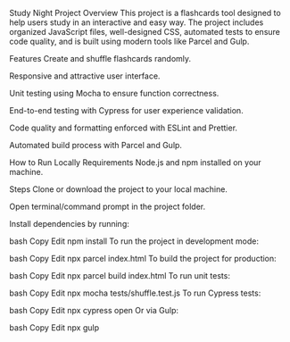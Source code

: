 Study Night Project
Overview
This project is a flashcards tool designed to help users study in an interactive and easy way. The project includes organized JavaScript files, well-designed CSS, automated tests to ensure code quality, and is built using modern tools like Parcel and Gulp.

Features
Create and shuffle flashcards randomly.

Responsive and attractive user interface.

Unit testing using Mocha to ensure function correctness.

End-to-end testing with Cypress for user experience validation.

Code quality and formatting enforced with ESLint and Prettier.

Automated build process with Parcel and Gulp.

How to Run Locally
Requirements
Node.js and npm installed on your machine.

Steps
Clone or download the project to your local machine.

Open terminal/command prompt in the project folder.

Install dependencies by running:

bash
Copy
Edit
npm install
To run the project in development mode:

bash
Copy
Edit
npx parcel index.html
To build the project for production:

bash
Copy
Edit
npx parcel build index.html
To run unit tests:

bash
Copy
Edit
npx mocha tests/shuffle.test.js
To run Cypress tests:

bash
Copy
Edit
npx cypress open
Or via Gulp:

bash
Copy
Edit
npx gulp